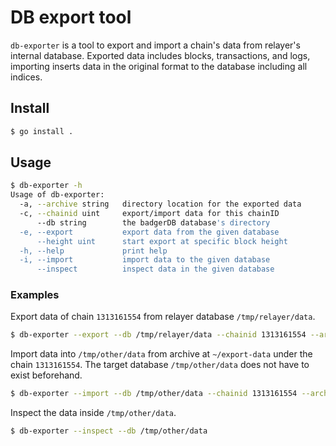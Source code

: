 # DB export tool

`db-exporter` is a tool to export and import a chain's data from relayer's internal database.
Exported data includes blocks, transactions, and logs, importing inserts data in the original format to the database including all indices.

## Install

```bash
$ go install .
```

## Usage

```bash
$ db-exporter -h
Usage of db-exporter:
  -a, --archive string   directory location for the exported data
  -c, --chainid uint     export/import data for this chainID
      --db string        the badgerDB database's directory
  -e, --export           export data from the given database
      --height uint      start export at specific block height
  -h, --help             print help
  -i, --import           import data to the given database
      --inspect          inspect data in the given database
```

### Examples

Export data of chain `1313161554` from relayer database `/tmp/relayer/data`.

```bash
$ db-exporter --export --db /tmp/relayer/data --chainid 1313161554 --archive ~/export-data
```

Import data into `/tmp/other/data` from archive at `~/export-data` under the chain `1313161554`.
The target database `/tmp/other/data` does not have to exist beforehand.

```bash
$ db-exporter --import --db /tmp/other/data --chainid 1313161554 --archive ~/export-data
```

Inspect the data inside `/tmp/other/data`.

```bash
$ db-exporter --inspect --db /tmp/other/data
```
